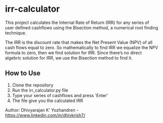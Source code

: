 # irr-calculator
This project calculates the Internal Rate of Return (IRR) for any series of user defined cashflows using the Bisection method, a numerical root finding technique. 

The IRR is the discount rate that makes the Net Present Value (NPV) of all cash flows equal to zero. So mathematically to find IRR we equalize the NPV formula to zero, then we find solution for IRR. Since there’s no direct algebric solution for IRR, we use the Bisection method to find it.

## How to Use
1. Clone the repository
2. Run the irr_calculator.py file
3. Type your series of cashflows and press 'Enter'
4. The file give you the calculated IRR

Author: Dhivyarajan K' Yozhandren - https://www.linkedin.com/in/dhivkrish7/

